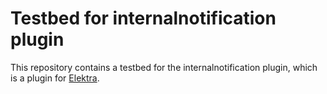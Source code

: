 Testbed for internalnotification plugin
===

This repository contains a testbed for the internalnotification plugin, which is a plugin for [Elektra](http://libelektra.org).
